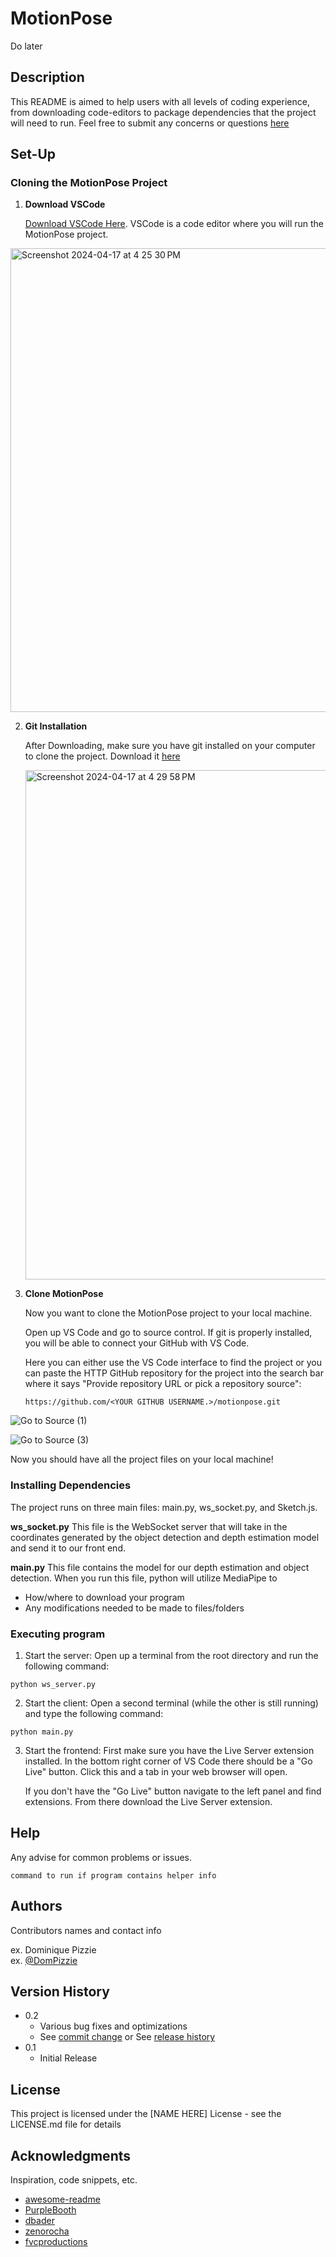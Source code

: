 # MotionPose

Do later

## Description

This README is aimed to help users with all levels of coding experience, from downloading code-editors to package dependencies that the project will need to run. Feel free to submit any concerns or questions [here](https://forms.gle/jqhrSSzZc9947NS2A)

## Set-Up

### Cloning the MotionPose Project

1. **Download VSCode**

   [Download VSCode Here](https://code.visualstudio.com/download). VSCode is a code editor where you will run the MotionPose project.

<img width="742" alt="Screenshot 2024-04-17 at 4 25 30 PM" src="https://github.com/michael01890/motionpose/assets/124008592/2880f07c-9a13-4b39-aa18-cc3385329569">

2.  **Git Installation**

    After Downloading, make sure you have git installed on your computer to clone the project.
    Download it [here](https://git-scm.com/downloads)

    <img width="815" alt="Screenshot 2024-04-17 at 4 29 58 PM" src="https://github.com/michael01890/motionpose/assets/124008592/1a66600f-6e60-49b4-9846-8d22cf696b9c">

3.  **Clone MotionPose**

    Now you want to clone the MotionPose project to your local machine.

    Open up VS Code and go to source control. If git is properly installed, you will be able to connect your GitHub with VS Code.

    Here you can either use the VS Code interface to find the project or you can paste the HTTP GitHub repository for the project into the search bar where it says "Provide repository URL or pick a repository source":

        https://github.com/<YOUR GITHUB USERNAME.>/motionpose.git

![Go to Source (1)](https://github.com/michael01890/motionpose/assets/124008592/fe4911bf-d3eb-457c-8d07-74161387c6b0)

![Go to Source (3)](https://github.com/michael01890/motionpose/assets/124008592/149778e5-9dc8-4012-b43b-71d7886de31b)

Now you should have all the project files on your local machine!

### Installing Dependencies

The project runs on three main files: main.py, ws_socket.py, and Sketch.js.

**ws_socket.py**
This file is the WebSocket server that will take in the coordinates generated by the object detection and depth estimation model and send it to our front end.

**main.py**
This file contains the model for our depth estimation and object detection. When you run this file, python will utilize MediaPipe to

- How/where to download your program
- Any modifications needed to be made to files/folders

### Executing program

1. Start the server:
   Open up a terminal from the root directory and run the following command:

```
python ws_server.py
```

2. Start the client: Open a second terminal (while the other is still running) and type the following command:

```
python main.py
```

3. Start the frontend: First make sure you have the Live Server extension installed. In the bottom right corner of VS Code there should be a "Go Live" button. Click this and a tab in your web browser will open.

   If you don't have the "Go Live" button navigate to the left panel and find extensions. From there download the Live Server extension.

## Help

Any advise for common problems or issues.

```
command to run if program contains helper info
```

## Authors

Contributors names and contact info

ex. Dominique Pizzie  
ex. [@DomPizzie](https://twitter.com/dompizzie)

## Version History

- 0.2
  - Various bug fixes and optimizations
  - See [commit change]() or See [release history]()
- 0.1
  - Initial Release

## License

This project is licensed under the [NAME HERE] License - see the LICENSE.md file for details

## Acknowledgments

Inspiration, code snippets, etc.

- [awesome-readme](https://github.com/matiassingers/awesome-readme)
- [PurpleBooth](https://gist.github.com/PurpleBooth/109311bb0361f32d87a2)
- [dbader](https://github.com/dbader/readme-template)
- [zenorocha](https://gist.github.com/zenorocha/4526327)
- [fvcproductions](https://gist.github.com/fvcproductions/1bfc2d4aecb01a834b46)
